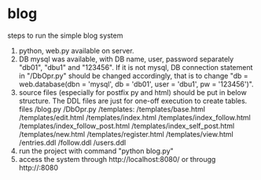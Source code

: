 # blog
steps to run the simple blog system

1) python, web.py available on server. 
2) DB mysql was available, with DB name, user, password separately "db01", "dbu1" and "123456". If it is not mysql, DB connection statement in "/DbOpr.py" should be changed accordingly, that is to change "db = web.database(dbn = 'mysql', db = 'db01', user = 'dbu1', pw = '123456')".
3) source files (especially for postfix py and html) should be put in below structure. The DDL files are just for one-off execution to create tables.
files
/blog.py
/DbOpr.py
/templates:
    /templates/base.html
    /templates/edit.html
    /templates/index.html
    /templates/index_follow.html
    /templates/index_follow_post.html
    /templates/index_self_post.html
    /templates/new.html
    /templates/register.html
    /templates/view.html
/entries.ddl
/follow.ddl
/users.ddl
4) run the project with command "python blog.py"
5) access the system through http://localhost:8080/ or througg http://<ip>:8080

